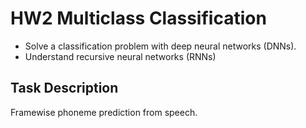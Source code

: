 # HW2 Multiclass Classification
 - Solve a classification problem with deep neural networks (DNNs).
 - Understand recursive neural networks (RNNs)
 
## Task Description
Framewise phoneme prediction from speech.